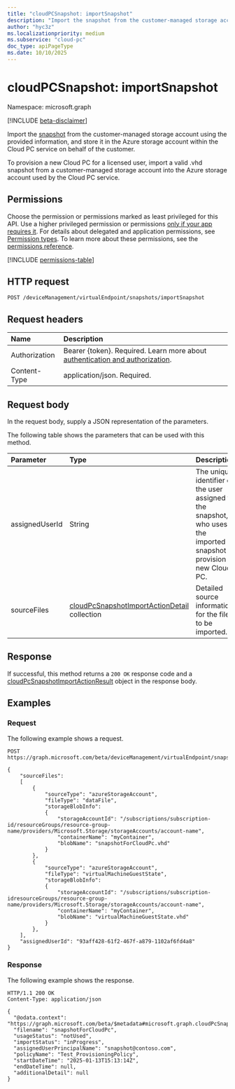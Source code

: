 ```yaml
---
title: "cloudPCSnapshot: importSnapshot"
description: "Import the snapshot from the customer-managed storage account using the provided information, and store it in the Azure storage account within the Cloud PC service on behalf of the customer."
author: "hyc3z"
ms.localizationpriority: medium
ms.subservice: "cloud-pc"
doc_type: apiPageType
ms.date: 10/10/2025
---
```


# cloudPCSnapshot: importSnapshot
Namespace: microsoft.graph

[!INCLUDE [beta-disclaimer](../../includes/beta-disclaimer.md)]

Import the [snapshot](../resources/cloudpcsnapshot.md) from the customer-managed storage account using the provided information, and store it in the Azure storage account within the Cloud PC service on behalf of the customer. 

To provision a new Cloud PC for a licensed user, import a valid .vhd snapshot from a customer-managed storage account into the Azure storage account used by the Cloud PC service.

## Permissions
Choose the permission or permissions marked as least privileged for this API. Use a higher privileged permission or permissions [only if your app requires it](/graph/permissions-overview#best-practices-for-using-microsoft-graph-permissions). For details about delegated and application permissions, see [Permission types](/graph/permissions-overview#permission-types). To learn more about these permissions, see the [permissions reference](/graph/permissions-reference).

<!-- { "blockType": "permissions", "name": "cloudpcsnapshot_importsnapshot" } -->
[!INCLUDE [permissions-table](../includes/permissions/cloudpcsnapshot-importsnapshot-permissions.md)]

## HTTP request

<!-- {
  "blockType": "ignored"
}
-->
``` http
POST /deviceManagement/virtualEndpoint/snapshots/importSnapshot
```

## Request headers
|Name|Description|
|:---|:---|
|Authorization|Bearer {token}. Required. Learn more about [authentication and authorization](/graph/auth/auth-concepts).|
|Content-Type|application/json. Required.|

## Request body
In the request body, supply a JSON representation of the parameters.

The following table shows the parameters that can be used with this method.

| Parameter | Type | Description |
|:---|:---|:---|
| assignedUserId     | String   | The unique identifier of the user assigned to the snapshot, who uses the imported snapshot to provision a new Cloud PC. |
| sourceFiles   | [cloudPcSnapshotImportActionDetail](../resources/cloudpcsnapshotimportactiondetail.md) collection  |Detailed source information for the files to be imported. |

## Response

If successful, this method returns a `200 OK` response code and a [cloudPcSnapshotImportActionResult](../resources/cloudpcsnapshotimportactionresult.md) object in the response body.

## Examples

### Request

The following example shows a request.

<!-- {
  "blockType": "request",
  "name": "post_importsnapshot"
}
-->
``` http
POST https://graph.microsoft.com/beta/deviceManagement/virtualEndpoint/snapshots/importSnapshot

{
    "sourceFiles":
    [
        {
            "sourceType": "azureStorageAccount",
            "fileType": "dataFile",
            "storageBlobInfo": 
            {
                "storageAccountId": "/subscriptions/subscription-id/resourceGroups/resource-group-name/providers/Microsoft.Storage/storageAccounts/account-name",
                "containerName": "myContainer",
                "blobName": "snapshotForCloudPc.vhd"
            }
        },
        {
            "sourceType": "azureStorageAccount",
            "fileType": "virtualMachineGuestState",
            "storageBlobInfo": 
            {
                "storageAccountId": "/subscriptions/subscription-idresourceGroups/resource-group-name/providers/Microsoft.Storage/storageAccounts/account-name",
                "containerName": "myContainer",
                "blobName": "virtualMachineGuestState.vhd"
            }
        },
    ],
    "assignedUserId": "93aff428-61f2-467f-a879-1102af6fd4a8"
}
```

### Response

The following example shows the response.

<!-- {
  "blockType": "response",
  "truncated": true,
  "@odata.type": "microsoft.graph.cloudPcSnapshotImportActionResult"
}
-->
``` http
HTTP/1.1 200 OK
Content-Type: application/json

{
  "@odata.context": "https://graph.microsoft.com/beta/$metadata#microsoft.graph.cloudPcSnapshotImportActionResult",
  "filename": "snapshotForCloudPc",
  "usageStatus": "notUsed",
  "importStatus": "inProgress",
  "assignedUserPrincipalName": "snapshot@contoso.com",
  "policyName": "Test_ProvisioningPolicy",
  "startDateTime": "2025-01-13T15:13:14Z",
  "endDateTime": null,
  "additionalDetail": null
}
```

